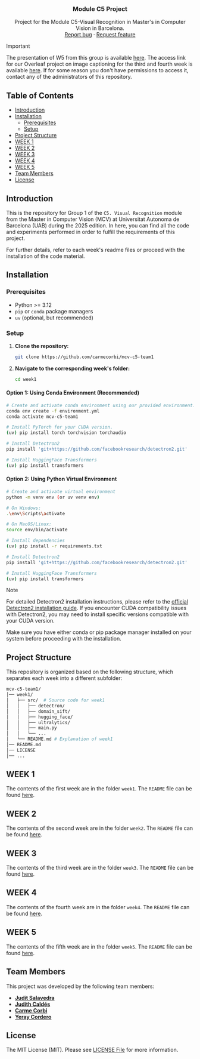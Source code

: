 <p align="center">
<h3 align="center">Module C5 Project</h3>

  <p align="center">
    Project for the Module C5-Visual Recognition in Master's in Computer Vision in Barcelona.
<br>
    <a href="https://github.com/carmecorbi/mcv-c5-team1/issues/new?template=bug.md">Report bug</a>
    ·
    <a href="https://github.com/carmecorbi/mcv-c5-team1/issues/new?template=feature.md&labels=feature">Request feature</a>
  </p>
</p>

> [!IMPORTANT]
> The presentation of W5 from this group is available [here](https://docs.google.com/presentation/d/1Itgb_vsBNl3-whXkk5efoCqTRTv36CwDU30h5DM8vBs/edit?usp=sharing). The access link for our Overleaf project on image captioning for the third and fourth week is available [here](https://overleaf.cvc.uab.cat/read/fvdttsmgdtbs#c694bb). If for some reason you don't have permissions to access it, contact any of the administrators of this repository.

## Table of Contents

- [Introduction](#introduction)
- [Installation](#installation)
  - [Prerequisites](#prerequisites)
  - [Setup](#setup)
- [Project Structure](#project-structure)
- [WEEK 1](#week-1)
- [WEEK 2](#week-2)
- [WEEK 3](#week-3)
- [WEEK 4](#week-4)
- [WEEK 5](#week-5)
- [Team Members](#team-members)
- [License](#license)

## Introduction
This is the repository for Group 1 of the `C5. Visual Recognition` module from the Master in Computer Vision (MCV) at Universitat Autonoma de Barcelona (UAB) during the 2025 edition. In here, you can find all the code and experiments performed in order to fulfill the requirements of this project.

For further details, refer to each week's readme files or proceed with the installation of the code material.

## Installation

### Prerequisites

- Python >= 3.12
- `pip` or `conda` package managers
- `uv` (optional, but recommended)

### Setup

1. **Clone the repository:**
   ```bash
   git clone https://github.com/carmecorbi/mcv-c5-team1
   ```

2. **Navigate to the corresponding week's folder:**
   ```bash
   cd week1
   ```
#### Option 1: Using Conda Environment (Recommended)
   ```bash
   # Create and activate conda environment using our provided environment.yml file
   conda env create -f environment.yml
   conda activate mcv-c5-team1

   # Install PyTorch for your CUDA version.
   (uv) pip install torch torchvision torchaudio
   
   # Install Detectron2
   pip install 'git+https://github.com/facebookresearch/detectron2.git'
   
   # Install HuggingFace Transformers
   (uv) pip install transformers
   ```

#### Option 2: Using Python Virtual Environment
   ```bash
   # Create and activate virtual environment
   python -m venv env (or uv venv env)
   
   # On Windows:
   .\env\Scripts\activate
   
   # On MacOS/Linux:
   source env/bin/activate
   
   # Install dependencies
   (uv) pip install -r requirements.txt
   
   # Install Detectron2
   pip install 'git+https://github.com/facebookresearch/detectron2.git'
   
   # Install HuggingFace Transformers
   (uv) pip install transformers
   ```

> [!NOTE]  
> For detailed Detectron2 installation instructions, please refer to the [official Detectron2 installation guide](https://detectron2.readthedocs.io/en/latest/tutorials/install.html).
> If you encounter CUDA compatibility issues with Detectron2, you may need to install specific versions compatible with your CUDA version.

Make sure you have either conda or pip package manager installed on your system before proceeding with the installation. 

## Project Structure
This repository is organized based on the following structure, which separates each week into a different subfolder:

```bash
mcv-c5-team1/
│── week1/
│   ├── src/  # Source code for week1
│   │   ├── detectron/
│   │   ├── domain_sift/
│   │   ├── hugging_face/
│   │   ├── ultralytics/
│   │   ├── main.py
│   │   └── ...
│   └── README.md # Explanation of week1
│── README.md
│── LICENSE
│── ...
```

<h2>WEEK 1</h2>

The contents of the first week are in the folder `week1`. The `README` file can be found [here](week1/README.md).

<h2>WEEK 2</h2>

The contents of the second week are in the folder `week2`. The `README` file can be found [here](week2/README.md).

<h2>WEEK 3</h2>

The contents of the third week are in the folder `week3`. The `README` file can be found [here](week3/README.md).

<h2>WEEK 4</h2>

The contents of the fourth week are in the folder `week4`. The `README` file can be found [here](week4/README.md).

<h2>WEEK 5</h2>

The contents of the fifth week are in the folder `week5`. The `README` file can be found [here](week5/README.md).

## Team Members

This project was developed by the following team members:

- **[Judit Salavedra](https://github.com/juditsalavedra)**
- **[Judith Caldés](https://github.com/judithcaldes)**
- **[Carme Corbi](https://github.com/carmecorbi)**
- **[Yeray Cordero](https://github.com/yeray142)**

## License
The MIT License (MIT). Please see [LICENSE File](LICENSE) for more information.
